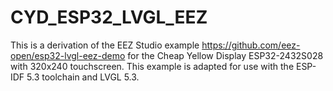 # CYD_ESP32_LVGL_EEZ

This is a derivation of the EEZ Studio example https://github.com/eez-open/esp32-lvgl-eez-demo for the Cheap Yellow Display ESP32-2432S028 with 320x240 touchscreen. This example is adapted for use with the ESP-IDF 5.3 toolchain and LVGL 5.3.
